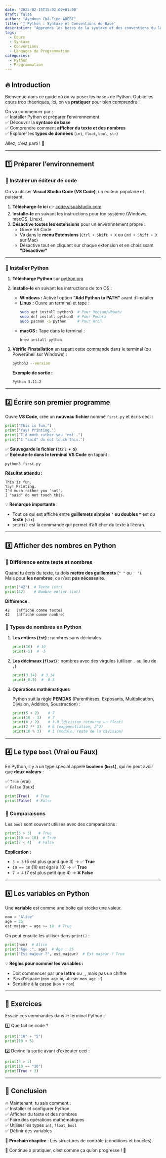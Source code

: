 ```yaml
---
date: '2025-02-15T15:02:02+01:00'
draft: false
author: "Ayédoun Châ-Fine ADEBI"
title: '🐍 Python : Syntaxe et Conventions de Base'
description: "Apprends les bases de la syntaxe et des conventions du langage pyhton"
tags:
  - Cours
  - Syntaxe
  - Conventions
  - Langages de Programmation
categories:
  - Python
  - Programmation
---
```


## 🔥 Introduction  

Bienvenue dans ce guide où on va poser les bases de Python. Oublie les cours trop théoriques, ici, on va **pratiquer** pour bien comprendre !  

On va commencer par :  
✅ Installer Python et préparer l’environnement  
✅ Découvrir la **syntaxe de base**  
✅ Comprendre comment **afficher du texte et des nombres**  
✅ Explorer les **types de données** (`int`, `float`, `bool`, `str`)  

Allez, c'est parti ! 🚀  

---

## 1️⃣ Préparer l’environnement  

### 🔹 Installer un éditeur de code  

On va utiliser **Visual Studio Code (VS Code)**, un éditeur populaire et puissant.  

1. **Télécharge-le ici** 👉 [code.visualstudio.com](https://code.visualstudio.com/)  
2. **Installe-le** en suivant les instructions pour ton système (Windows, macOS, Linux).  
3. **Désactive toutes les extensions** pour un environnement propre :  
   - Ouvre VS Code  
   - Va dans le **menu Extensions** (`Ctrl + Shift + X` ou `Cmd + Shift + X` sur Mac)  
   - Désactive tout en cliquant sur chaque extension et en choisissant **"Désactiver"**  

---

### 🔹 Installer Python  

1. **Télécharge Python** sur [python.org](https://www.python.org/downloads/)  
2. **Installe-le** en suivant les instructions de ton OS :  
   - **Windows :** Active l’option **"Add Python to PATH"** avant d’installer  
   - **Linux :** Ouvre un terminal et tape :  
     ```bash
     sudo apt install python3  # Pour Debian/Ubuntu
     sudo dnf install python3  # Pour Fedora
     sudo pacman -S python     # Pour Arch
     ```
   - **macOS :** Tape dans le terminal :  
     ```bash
     brew install python
     ```

3. **Vérifie l’installation** en tapant cette commande dans le terminal (ou PowerShell sur Windows) :  

   ```bash
   python3 --version
   ```

   **Exemple de sortie :**  
   ```
   Python 3.11.2
   ```

---

## 2️⃣ Écrire son premier programme  

Ouvre **VS Code**, crée un **nouveau fichier** nommé `first.py` et écris ceci :  

```python
print("This is fun.")
print('Yay! Printing.')
print("I'd much rather you 'not'.")
print('I "said" do not touch this.')
```

✅ **Sauvegarde le fichier (`Ctrl + S`)**  
✅ **Exécute-le dans le terminal VS Code** en tapant :  

```bash
python3 first.py
```

**Résultat attendu :**  
```
This is fun.
Yay! Printing.
I'd much rather you 'not'.
I "said" do not touch this.
```

💡 **Remarque importante** :  
- Tout ce qui est affiché entre **guillemets simples `'` ou doubles `"`** est du **texte** (`str`).  
- `print()` est la commande qui permet d’afficher du texte à l’écran.  

---

## 3️⃣ Afficher des nombres en Python  

### 🔹 Différence entre texte et nombres  

Quand tu écris du texte, tu dois **mettre des guillemets** (`" "` ou `' '`).  
Mais pour **les nombres**, ce n’est **pas nécessaire**.  

```python
print("42")  # Texte (str)
print(42)    # Nombre entier (int)
```

**Différence :**  
```
42   (affiché comme texte)
42   (affiché comme nombre)
```

### 🔹 Types de nombres en Python  

1. **Les entiers (`int`)** : nombres sans décimales  
   ```python
   print(10)  # 10
   print(-5)  # -5
   ```
2. **Les décimaux (`float`)** : nombres avec des virgules (utiliser `.` au lieu de `,`)  
   ```python
   print(3.14)  # 3.14
   print(-0.5)  # -0.5
   ```
3. **Opérations mathématiques**  

   Python suit la règle **PEMDAS** (Parenthèses, Exposants, Multiplication, Division, Addition, Soustraction) :  
   ```python
   print(5 + 2)    # 7
   print(10 - 3)   # 7
   print(6 / 2)    # 3.0 (division retourne un float)
   print(2 ** 3)   # 8 (exponentiation, 2^3)
   print(10 % 3)   # 1 (modulo, reste de la division)
   ```

---

## 4️⃣ Le type `bool` (Vrai ou Faux)  

En Python, il y a un type spécial appelé **booléen (`bool`)**, qui ne peut avoir que **deux valeurs** :  

✅ `True` (vrai)  
✅ `False` (faux)  

```python
print(True)   # True
print(False)  # False
```

### 🔹 Comparaisons  

Les `bool` sont souvent utilisés avec des comparaisons :  

```python
print(5 > 3)   # True
print(10 == 10)  # True
print(7 < 4)   # False
```

**Explication :**  
- `5 > 3` (5 est plus grand que 3) → ✅ **True**  
- `10 == 10` (10 est égal à 10) → ✅ **True**  
- `7 < 4` (7 est plus petit que 4) → ❌ **False**  

---

## 5️⃣ Les variables en Python  

Une **variable** est comme une boîte qui stocke une valeur.  

```python
nom = "Alice"
age = 25
est_majeur = age >= 18  # True
```

On peut ensuite les utiliser dans `print()` :  

```python
print(nom)  # Alice
print("Âge :", age)  # Âge : 25
print("Est majeur ?", est_majeur)  # Est majeur ? True
```

💡 **Règles pour nommer les variables :**  
- Doit commencer par une **lettre** ou `_`, mais pas un chiffre  
- Pas d’espace (`mon age ❌`, utiliser `mon_age ✅`)  
- Sensible à la casse (`Nom` ≠ `nom`)  

---

## 🎯 Exercices  

Essaie ces commandes dans le terminal Python :  

1️⃣ Que fait ce code ?  

```python
print("10" + "5")
print(10 + 5)
```

2️⃣ Devine la sortie avant d’exécuter ceci :  

```python
print(5 > 2)
print(10 == "10")
print(True + 3)
```

---

## 🏁 Conclusion  

🔥 Maintenant, tu sais comment :  
✅ Installer et configurer Python  
✅ Afficher du texte et des nombres  
✅ Faire des opérations mathématiques  
✅ Utiliser les types `int`, `float`, `bool`  
✅ Définir des variables  

🎯 **Prochain chapitre** : Les structures de contrôle (conditions et boucles).  

🚀 Continue à pratiquer, c’est comme ça qu’on progresse ! 💪